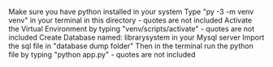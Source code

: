 Make sure you have python installed in your system
Type "py -3 -m venv venv" in your terminal in this directory - quotes are not included
Activate the Virtual Environment by typing "venv/scripts/activate" - quotes are not included
Create Database named: librarysystem in your Mysql server
Import the sql file in "database dump folder"
Then in the terminal run the python file by typing "python app.py" - quotes are not included
